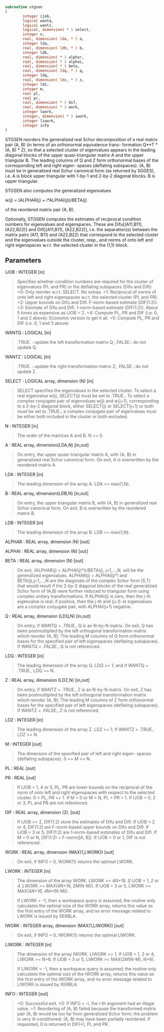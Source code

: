 ```fortran
subroutine stgsen
(
        integer ijob,
        logical wantq,
        logical wantz,
        logical, dimension( * ) select,
        integer n,
        real, dimension( lda, * ) a,
        integer lda,
        real, dimension( ldb, * ) b,
        integer ldb,
        real, dimension( * ) alphar,
        real, dimension( * ) alphai,
        real, dimension( * ) beta,
        real, dimension( ldq, * ) q,
        integer ldq,
        real, dimension( ldz, * ) z,
        integer ldz,
        integer m,
        real pl,
        real pr,
        real, dimension( * ) dif,
        real, dimension( * ) work,
        integer lwork,
        integer, dimension( * ) iwork,
        integer liwork,
        integer info
)
```

STGSEN reorders the generalized real Schur decomposition of a real
matrix pair (A, B) (in terms of an orthonormal equivalence trans-
formation Q**T * (A, B) * Z), so that a selected cluster of eigenvalues
appears in the leading diagonal blocks of the upper quasi-triangular
matrix A and the upper triangular B. The leading columns of Q and
Z form orthonormal bases of the corresponding left and right eigen-
spaces (deflating subspaces). (A, B) must be in generalized real
Schur canonical form (as returned by SGGES), i.e. A is block upper
triangular with 1-by-1 and 2-by-2 diagonal blocks. B is upper
triangular.

STGSEN also computes the generalized eigenvalues

w(j) = (ALPHAR(j) + i*ALPHAI(j))/BETA(j)

of the reordered matrix pair (A, B).

Optionally, STGSEN computes the estimates of reciprocal condition
numbers for eigenvalues and eigenspaces. These are Difu[(A11,B11),
(A22,B22)] and Difl[(A11,B11), (A22,B22)], i.e. the separation(s)
between the matrix pairs (A11, B11) and (A22,B22) that correspond to
the selected cluster and the eigenvalues outside the cluster, resp.,
and norms of  onto left and right eigenspaces w.r.t.
the selected cluster in the (1,1)-block.

## Parameters
IJOB : INTEGER [in]
> Specifies whether condition numbers are required for the
> cluster of eigenvalues (PL and PR) or the deflating subspaces
> (Difu and Difl):
> =0: Only reorder w.r.t. SELECT. No extras.
> =1: Reciprocal of norms of  onto left and right
> eigenspaces w.r.t. the selected cluster (PL and PR).
> =2: Upper bounds on Difu and Difl. F-norm-based estimate
> (DIF(1:2)).
> =3: Estimate of Difu and Difl. 1-norm-based estimate
> (DIF(1:2)).
> About 5 times as expensive as IJOB = 2.
> =4: Compute PL, PR and DIF (i.e. 0, 1 and 2 above): Economic
> version to get it all.
> =5: Compute PL, PR and DIF (i.e. 0, 1 and 3 above)

WANTQ : LOGICAL [in]
> .TRUE. : update the left transformation matrix Q;
> .FALSE.: do not update Q.

WANTZ : LOGICAL [in]
> .TRUE. : update the right transformation matrix Z;
> .FALSE.: do not update Z.

SELECT : LOGICAL array, dimension (N) [in]
> SELECT specifies the eigenvalues in the selected cluster.
> To select a real eigenvalue w(j), SELECT(j) must be set to
> .TRUE.. To select a complex conjugate pair of eigenvalues
> w(j) and w(j+1), corresponding to a 2-by-2 diagonal block,
> either SELECT(j) or SELECT(j+1) or both must be set to
> .TRUE.; a complex conjugate pair of eigenvalues must be
> either both included in the cluster or both excluded.

N : INTEGER [in]
> The order of the matrices A and B. N >= 0.

A : REAL array, dimension(LDA,N) [in,out]
> On entry, the upper quasi-triangular matrix A, with (A, B) in
> generalized real Schur canonical form.
> On exit, A is overwritten by the reordered matrix A.

LDA : INTEGER [in]
> The leading dimension of the array A. LDA >= max(1,N).

B : REAL array, dimension(LDB,N) [in,out]
> On entry, the upper triangular matrix B, with (A, B) in
> generalized real Schur canonical form.
> On exit, B is overwritten by the reordered matrix B.

LDB : INTEGER [in]
> The leading dimension of the array B. LDB >= max(1,N).

ALPHAR : REAL array, dimension (N) [out]

ALPHAI : REAL array, dimension (N) [out]

BETA : REAL array, dimension (N) [out]
> 
> On exit, (ALPHAR(j) + ALPHAI(j)*i)/BETA(j), j=1,...,N, will
> be the generalized eigenvalues.  ALPHAR(j) + ALPHAI(j)*i
> and BETA(j),j=1,...,N  are the diagonals of the complex Schur
> form (S,T) that would result if the 2-by-2 diagonal blocks of
> the real generalized Schur form of (A,B) were further reduced
> to triangular form using complex unitary transformations.
> If ALPHAI(j) is zero, then the j-th eigenvalue is real; if
> positive, then the j-th and (j+1)-st eigenvalues are a
> complex conjugate pair, with ALPHAI(j+1) negative.

Q : REAL array, dimension (LDQ,N) [in,out]
> On entry, if WANTQ = .TRUE., Q is an N-by-N matrix.
> On exit, Q has been postmultiplied by the left orthogonal
> transformation matrix which reorder (A, B); The leading M
> columns of Q form orthonormal bases for the specified pair of
> left eigenspaces (deflating subspaces).
> If WANTQ = .FALSE., Q is not referenced.

LDQ : INTEGER [in]
> The leading dimension of the array Q.  LDQ >= 1;
> and if WANTQ = .TRUE., LDQ >= N.

Z : REAL array, dimension (LDZ,N) [in,out]
> On entry, if WANTZ = .TRUE., Z is an N-by-N matrix.
> On exit, Z has been postmultiplied by the left orthogonal
> transformation matrix which reorder (A, B); The leading M
> columns of Z form orthonormal bases for the specified pair of
> left eigenspaces (deflating subspaces).
> If WANTZ = .FALSE., Z is not referenced.

LDZ : INTEGER [in]
> The leading dimension of the array Z. LDZ >= 1;
> If WANTZ = .TRUE., LDZ >= N.

M : INTEGER [out]
> The dimension of the specified pair of left and right eigen-
> spaces (deflating subspaces). 0 <= M <= N.

PL : REAL [out]

PR : REAL [out]
> 
> If IJOB = 1, 4 or 5, PL, PR are lower bounds on the
> reciprocal of the norm of  onto left and right
> eigenspaces with respect to the selected cluster.
> 0 < PL, PR <= 1.
> If M = 0 or M = N, PL = PR  = 1.
> If IJOB = 0, 2 or 3, PL and PR are not referenced.

DIF : REAL array, dimension (2). [out]
> If IJOB >= 2, DIF(1:2) store the estimates of Difu and Difl.
> If IJOB = 2 or 4, DIF(1:2) are F-norm-based upper bounds on
> Difu and Difl. If IJOB = 3 or 5, DIF(1:2) are 1-norm-based
> estimates of Difu and Difl.
> If M = 0 or N, DIF(1:2) = F-norm([A, B]).
> If IJOB = 0 or 1, DIF is not referenced.

WORK : REAL array, dimension (MAX(1,LWORK)) [out]
> On exit, if INFO = 0, WORK(1) returns the optimal LWORK.

LWORK : INTEGER [in]
> The dimension of the array WORK. LWORK >=  4*N+16.
> If IJOB = 1, 2 or 4, LWORK >= MAX(4*N+16, 2*M*(N-M)).
> If IJOB = 3 or 5, LWORK >= MAX(4*N+16, 4*M*(N-M)).
> 
> If LWORK = -1, then a workspace query is assumed; the routine
> only calculates the optimal size of the WORK array, returns
> this value as the first entry of the WORK array, and no error
> message related to LWORK is issued by XERBLA.

IWORK : INTEGER array, dimension (MAX(1,LIWORK)) [out]
> On exit, if INFO = 0, IWORK(1) returns the optimal LIWORK.

LIWORK : INTEGER [in]
> The dimension of the array IWORK. LIWORK >= 1.
> If IJOB = 1, 2 or 4, LIWORK >=  N+6.
> If IJOB = 3 or 5, LIWORK >= MAX(2*M*(N-M), N+6).
> 
> If LIWORK = -1, then a workspace query is assumed; the
> routine only calculates the optimal size of the IWORK array,
> returns this value as the first entry of the IWORK array, and
> no error message related to LIWORK is issued by XERBLA.

INFO : INTEGER [out]
> =0: Successful exit.
> <0: If INFO = -i, the i-th argument had an illegal value.
> =1: Reordering of (A, B) failed because the transformed
> matrix pair (A, B) would be too far from generalized
> Schur form; the problem is very ill-conditioned.
> (A, B) may have been partially reordered.
> If requested, 0 is returned in DIF(*), PL and PR.
